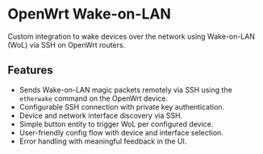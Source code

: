 # OpenWrt Wake-on-LAN

Custom integration to wake devices over the network using Wake-on-LAN (WoL) via SSH on OpenWrt routers.

## Features

- Sends Wake-on-LAN magic packets remotely via SSH using the `etherwake` command on the OpenWrt device.
- Configurable SSH connection with private key authentication.
- Device and network interface discovery via SSH.
- Simple button entity to trigger WoL per configured device.
- User-friendly config flow with device and interface selection.
- Error handling with meaningful feedback in the UI.
